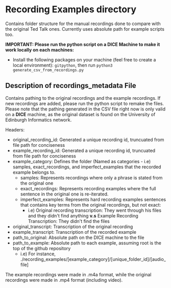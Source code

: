 # Recording Examples directory
Contains folder structure for the manual recordings done to compare with the original Ted Talk ones.  Currently uses absolute path for example scripts too. 

**IMPORTANT: Please run the python script on a DICE Machine to make it work locally on each machines:**
- Install the following packages on your machine (feel free to create a local environment): `gitpython`, 
then run `python3 generate_csv_from_recordings.py`

## Description of recordings_metadata File
Contains pathing to the original recordings and the example recordings. If new recordings are added, please run the python script to remake the files. Please note that the pathing generated in the CSV file right now is only valid on a **DICE** machine, as the original dataset is found on the University of Edinburgh Informatics network.

Headers:
- original_recording_id: Generated a unique recording id, truncuated from file path for conciseness
- example_recording_id: Generated a unique recording id, truncuated from file path for conciseness
- example_category: Defines the folder (Named as categories - i.e) samples, exact_recordings, and imperfect_examples that the recorded example belongs to.
  - samples: Represents recordings where only a phrase is stated from the original one
  - exact_recordings: Represents recording examples where the full sentence in the original one is re-iterated.
  - imperfect_examples: Represents hard recording examples sentences that contains key terms from the original recordings, but not exact:
    - i.e) Original recording transcription: They went through his files and they didn't find anything **v.s** Example Recording Transcription: They didn't find the files
- original_transcript: Transcription of the original recording
- example_transcript: Transcription of the recorded example
- path_to_original: Absolute path on the DICE machine to the file
- path_to_example: Absolute path to each example, assuming root is the top of the github repository
  - i.e) For instance, ./recording_examples/[example_category]/[unique_folder_id]/[audio_file]

The example recordings were made in .m4a format, while the original recordings were made in .mp4 format (including video).
